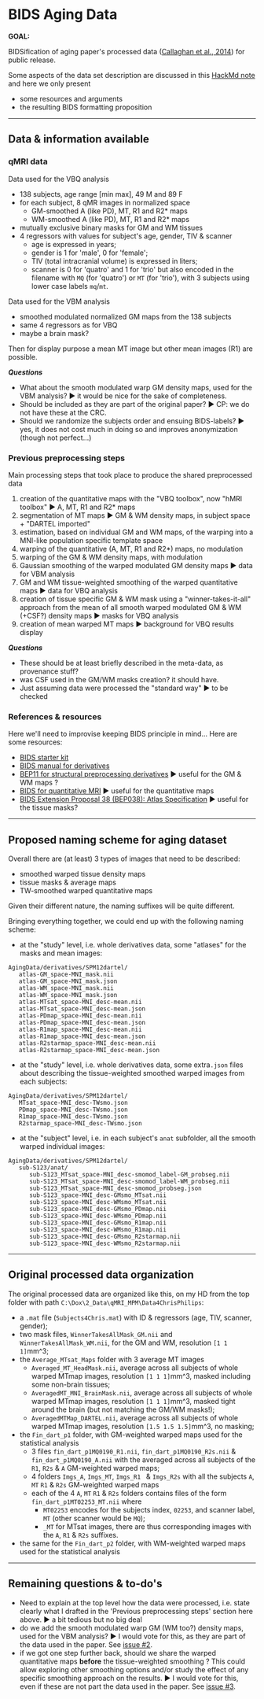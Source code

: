 # BIDS Aging Data
**GOAL:** 

BIDSification of aging paper's processed data ([Callaghan et al., 2014](https://doi.org/10.1016/j.neurobiolaging.2014.02.008)) for public release.

Some aspects of the data set description are discussed in this [HackMd note](https://hackmd.io/@cphillips/B1jhtqVCn) and here we only present

- some resources and arguments
- the resulting BIDS formatting proposition

---

## Data & information available

### qMRI data

Data used for the VBQ analysis
- 138 subjects, age range [min max], 49 M and 89 F
- for each subject, 8 qMR images in normalized space
    - GM-smoothed A (like PD), MT, R1 and R2* maps
    - WM-smoothed A (like PD), MT, R1 and R2* maps
- mutually exclusive binary masks for GM and WM tissues
- 4 regressors with values for subject's age, gender, TIV & scanner 
    - age is expressed in years;
    - gender is 1 for 'male', 0 for 'female';
    - TIV (total intracranial volume) is expressed in liters;
    - scanner is 0 for 'quatro' and 1 for 'trio' but also encoded in the filename with `MQ` (for 'quatro') or `MT` (for 'trio'), with 3 subjects using lower case labels `mq`/`mt`.

Data used for the VBM analysis
- smoothed modulated normalized GM maps from the 138 subjects
- same 4 regressors as for VBQ
- maybe a brain mask?

Then for display purpose a mean MT image but other mean images (R1) are possible.

***Questions***
- What about the smooth modulated warp GM density maps, used for the VBM analysis? :arrow_forward: it would be nice for the sake of completeness.
- Should be included as they are part of the original paper? :arrow_forward: CP: we do not have these at the CRC.
- Should we randomize the subjects order and ensuing BIDS-labels? :arrow_forward: yes, it does not cost much in doing so and improves anonymization (though not perfect...)

### Previous preprocessing steps

Main processing steps that took place to produce the shared preprocessed data
1. creation of the quantitative maps with the "VBQ toolbox", now "hMRI toolbox" :arrow_forward: A, MT, R1 and R2* maps
2. segmentation of MT maps :arrow_forward: GM & WM density maps, in subject space + "DARTEL imported"
3. estimation, based on individual GM and WM maps, of the warping into a MNI-like population specific template space
4. warping of the quantitative (A, MT, R1 and R2*) maps, no modulation
5. warping of the GM & WM density maps, with modulation
6. Gaussian smoothing of the warped modulated GM density maps :arrow_forward: data for VBM analysis
7. GM and WM tissue-weighted smoothing of the warped quantitative maps :arrow_forward: data for VBQ analysis
8. creation of tissue specific GM & WM mask using a "winner-takes-it-all" approach from the mean of all smooth warped modulated GM & WM (+CSF?) density maps :arrow_forward: masks for VBQ analysis
9. creation of mean warped MT maps :arrow_forward: background for VBQ results display

***Questions***
- These should be at least briefly described in the meta-data, as provenance stuff? 
- was CSF used in the GM/WM masks creation? it should have.
- Just assuming data were processed the "standard way" :arrow_forward: to be checked

### References & resources

Here we'll need to improvise keeping BIDS principle in mind... Here are some resources:
- [BIDS starter kit](https://bids-standard.github.io/bids-starter-kit/folders_and_files/derivatives.html)
- [BIDS manual for derivatives](https://bids-specification.readthedocs.io/en/stable/05-derivatives/01-introduction.html)
- [BEP11 for structural preprocessing derivatives](https://docs.google.com/document/d/1YG2g4UkEio4t_STIBOqYOwneLEs1emHIXbGKynx7V0Y/edit?usp=sharing) :arrow_forward: useful for the GM & WM maps ?
- [BIDS for quantitative MRI](https://bids-specification.readthedocs.io/en/stable/appendices/qmri.html) :arrow_forward: useful for the quantitative maps
- [BIDS Extension Proposal 38 (BEP038): Atlas Specification](https://docs.google.com/document/d/1RxW4cARr3-EiBEcXjLpSIVidvnUSHE7yJCUY91i5TfM/edit#heading=h.4k1noo90gelw) :arrow_forward: useful for the tissue masks?

---

## Proposed naming scheme for aging dataset

Overall there are (at least) 3 types of images that need to be described: 
- smoothed warped tissue density maps
- tissue masks & average maps
- TW-smoothed warped quantitative maps

Given their different nature, the naming suffixes will be quite different.

Bringing everything together, we could end up with the following naming scheme:
- at the "study" level, i.e. whole derivatives data, some "atlases" for the masks and mean images:
````
AgingData/derivatives/SPM12dartel/
   atlas-GM_space-MNI_mask.nii
   atlas-GM_space-MNI_mask.json
   atlas-WM_space-MNI_mask.nii
   atlas-WM_space-MNI_mask.json
   atlas-MTsat_space-MNI_desc-mean.nii
   atlas-MTsat_space-MNI_desc-mean.json
   atlas-PDmap_space-MNI_desc-mean.nii
   atlas-PDmap_space-MNI_desc-mean.json
   atlas-R1map_space-MNI_desc-mean.nii
   atlas-R1map_space-MNI_desc-mean.json
   atlas-R2starmap_space-MNI_desc-mean.nii
   atlas-R2starmap_space-MNI_desc-mean.json

````
- at the "study" level, i.e. whole derivatives data, some extra`.json` files about describing the tissue-weighted smoothed warped images from each subjects:
````
AgingData/derivatives/SPM12dartel/
   MTsat_space-MNI_desc-TWsmo.json
   PDmap_space-MNI_desc-TWsmo.json
   R1map_space-MNI_desc-TWsmo.json
   R2starmap_space-MNI_desc-TWsmo.json
````
- at the "subject" level, i.e. in each subject's `anat` subfolder, all the smooth  warped individual images:
````
AgingData/derivatives/SPM12dartel/
   sub-S123/anat/
      sub-S123_MTsat_space-MNI_desc-smomod_label-GM_probseg.nii
      sub-S123_MTsat_space-MNI_desc-smomod_label-WM_probseg.nii
      sub-S123_MTsat_space-MNI_desc-smomod_probseg.json
      sub-S123_space-MNI_desc-GMsmo_MTsat.nii
      sub-S123_space-MNI_desc-WMsmo_MTsat.nii
      sub-S123_space-MNI_desc-GMsmo_PDmap.nii
      sub-S123_space-MNI_desc-WMsmo_PDmap.nii
      sub-S123_space-MNI_desc-GMsmo_R1map.nii
      sub-S123_space-MNI_desc-WMsmo_R1map.nii
      sub-S123_space-MNI_desc-GMsmo_R2starmap.nii
      sub-S123_space-MNI_desc-WMsmo_R2starmap.nii
````

---

## Original processed data organization 

The original processed data  are organized like this, on my HD from the top folder with path `C:\Dox\2_Data\qMRI_MPM\Data4ChrisPhilips`:

- a `.mat` file (`Subjects4Chris.mat`) with ID & regressors (age, TIV, scanner, gender);
- two mask files, `WinnerTakesAllMask_GM.nii` and `WinnerTakesAllMask_WM.nii`, for the GM and WM, resolution `[1 1 1]`mm^3;
- the `Average_MTsat_Maps` folder with 3 average MT images
  - `Averaged_MT_HeadMask.nii`, average across all subjects of whole warped MTmap images, resolution `[1 1 1]`mm^3,  masked including some non-brain tissues;
  - `AveragedMT_MNI_BrainMask.nii`, average across all subjects of whole warped MTmap images, resolution `[1 1 1]`mm^3,  masked tight around the brain (but not matching the GM/WM masks!);
  - `AveragedMTMap_DARTEL.nii`, average across all subjects of whole warped MTmap images, resolution `[1.5 1.5 1.5]`mm^3, no masking;
- the `Fin_dart_p1` folder, with GM-weighted warped maps used for the statistical analysis
  - 3 files `fin_dart_p1MQ0190_R1.nii`, `fin_dart_p1MQ0190_R2s.nii` &  `fin_dart_p1MQ0190_A.nii` with the averaged across all subjects of the `R1`, `R2s` & `A` GM-weighted warped maps;
  - 4 folders `Imgs_A`, `Imgs_MT`, `Imgs_R1 ` & `Imgs_R2s` with all the subjects `A`, `MT` `R1` & `R2s` GM-weighted warped maps
  - each of the 4 `A`, `MT` `R1` & `R2s` folders contains files of the form `fin_dart_p1MT02253_MT.nii` where
    - `MT02253` encodes for the subjects index, `02253`, and scanner label, `MT` (other scanner would be `MQ`);
    - `_MT` for MTsat images, there are thus corresponding images with the `A`, `R1` & `R2s` suffixes.
- the same for the `Fin_dart_p2` folder, with WM-weighted warped maps used for the statistical analysis

---
## Remaining questions & to-do's

- Need to explain at the top level how the data were processed, i.e. state clearly what I drafted in the 'Previous preprocessing steps' section here above.
  :arrow_forward: a bit tedious but no big deal
- do we add the smooth modulated warp GM (WM too?) density maps, used for the VBM analysis?
  :arrow_forward: I would vote for this, as they are part of the data used in the paper. See [issue #2](https://github.com/CyclotronResearchCentre/BIDS_AgingData/issues/2).
- if we got one step further back, should we share the warped quantitative maps **before** the tissue-weighted smoothing ? This could allow exploring other smoothing options and/or study the effect of any specific smoothing approach on the results.
  :arrow_forward: I would vote for this, even if these are not part the data used in the paper. See [issue #3](https://github.com/CyclotronResearchCentre/BIDS_AgingData/issues/3).








